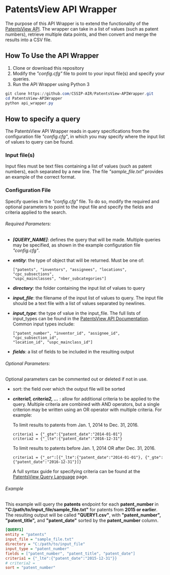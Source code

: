 PatentsView API Wrapper
===================================

The purpose of this API Wrapper is to extend the functionality of the 
[PatentsView API](patentsview.org/api/). The wrapper can take in a list of 
values (such as patent numbers), retrieve multiple data points, and then convert
and merge the results into a CSV file. 

## How To Use the API Wrapper
1. Clone or download this repository
2. Modify the *"config.cfg"* file to point to your input file(s) and specify 
    your queries.
3. Run the API Wrapper using Python 3


```powershell
git clone https://github.com/CSSIP-AIR/PatentsView-APIWrapper.git
cd PatentsView-APIWrapper
python api_wrapper.py
```

## How to specify a query
The PatentsView API Wrapper reads in query specifications from the configuration
file *"config.cfg"*, in which you may specify where the input list of values to query can be found. 

### Input file(s)
Input files must be text files containing a list of values (such as patent 
numbers), each separated by a new line. The file *"sample_file.txt"* provides an
example of the correct format.

### Configuration File
Specify queries in the *"config.cfg"* file. To do so, modify the required and 
optional parameters to point to the input file and specify the fields and 
criteria applied to the search.

###### Required Parameters:

- __*\[QUERY_NAME\]*__: defines the query that will be made. Multiple queries 
may be specified, as shown in the example configuration file *"config.cfg"*.

- __*entity*__: the type of object that will be returned. Must be one of: 

      ["patents", "inventors", "assignees", "locations", "cpc_subsections", 
      "uspc_mainclasses", "nber_subcategories"]

- __*directory*__: the folder containing the input list of values to query

- __*input_file*__: the filename of the input list of values to query. The input 
file should be a text file with a list of values separated by newlines.

- __*input_type*__: the type of value in the input_file. The full lists of 
input_types can be found in the 
[PatentsView API Documentation](http://www.patentsview.org/api/doc.html). 
Common input types include:

      ["patent_number", "inventor_id", "assignee_id", "cpc_subsection_id", 
      "location_id", "uspc_mainclass_id"]

- __*fields*__: a list of fields to be included in the resulting output

###### Optional Parameters:
Optional parameters can be commented out or deleted if not in use.

- sort: the field over which the output file will be sorted 

- __*criteria1, criteria2, ...*__ : allow for additional criteria to be applied to 
the query. Multiple criteria are combined with AND operators, but a single 
criterion may be written using an OR operator with multiple criteria. For example:

    To limit results to patents from Jan. 1, 2014 to Dec. 31, 2016.

      criteria1 = {"_gte":{"patent_date":"2014-01-01"}
      criteria2 = {"_lte":{"patent_date":"2016-12-31"}

    To limit results to patents before Jan. 1, 2014 OR after Dec. 31, 2016.

      criteria1 = {"_or":[{"_lte":{"patent_date":"2014-01-01"}, {"_gte":{"patent_date":"2016-12-31"}]}

	A full syntax guide for specifying criteria can be found at the 
    [PatentsView Query Language](http://www.patentsview.org/api/query-language.html) page.
	 
###### Example

This example will query the **patents** endpoint for each **patent_number** in 
**"C:/path/to/input_file/sample_file.txt"** for patents from **2015 or earlier**. 
The resulting output will be called **"QUERY1.csv"**, with **"patent_number", 
"patent_title",** and **"patent_date"** sorted by the **patent_number** column.

```cfg
[QUERY1]
entity = "patents"
input_file = "sample_file.txt"
directory = "C:/path/to/input_file"
input_type = "patent_number"
fields = ["patent_number", "patent_title", "patent_date"]
criteria1 = {"_lte":{"patent_date":"2015-12-31"}}
# criteria2 = 
sort = "patent_number"
```
